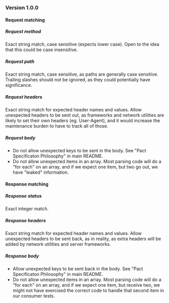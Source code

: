 ### Version 1.0.0

#### Request matching

##### Request method

Exact string match, case sensitive (expects lower case). Open to the idea that this could be case insensitive.

##### Request path

Exact string match, case sensitive, as paths are generally case sensitive. Trailing slashes should not be ignored, as they could potentially have significance.

##### Request headers

Exact string match for expected header names and values. Allow unexpected headers to be sent out, as frameworks and network utilities are likely to set their own headers (eg. User-Agent), and it would increase the maintenance burden to have to track all of those.

##### Request body

* Do not allow unexpected keys to be sent in the body. See "Pact Specificaton Philosophy" in main README.
* Do not allow unexpected items in an array. Most parsing code will do a "for each" on an array, and if we expect one item, but two go out, we have "leaked" information.

#### Response matching

##### Response status

Exact integer match.

##### Response headers

Exact string match for expected header names and values. Allow unexpected headers to be sent back, as in reality, as extra headers will be added by network utilities and server frameworks.

##### Response body

* Allow unexpected keys to be sent back in the body. See "Pact Specificaton Philosophy" in main README.
* Do not allow unexpected items in an array. Most parsing code will do a "for each" on an array, and if we expect one item, but receive two, we might not have exercised the correct code to handle that second item in our consumer tests.
